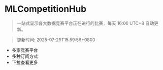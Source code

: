 # MLCompetitionHub

> 一站式显示各大数据竞赛平台正在进行的比赛，每天 16:00 UTC+8 自动更新。
  
> 更新时间: 2025-07-29T15:59:56+0800 

* 多家竞赛平台
* 多种订阅方式
* 下拉查看更多